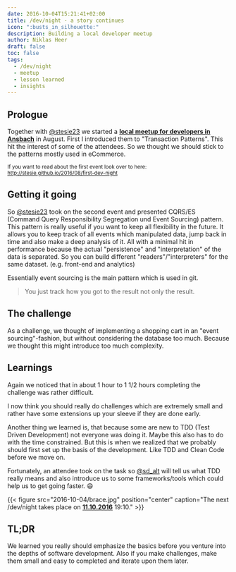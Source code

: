 ```yaml
---
date: 2016-10-04T15:21:41+02:00
title: /dev/night - a story continues
icon: ":busts_in_silhouette:"
description: Building a local developer meetup
author: Niklas Heer
draft: false
toc: false
tags:
  - /dev/night
  - meetup
  - lesson learned
  - insights
---
```


## Prologue

Together with [@stesie23](https://twitter.com/stesie23) we started a [**local meetup for developers in Ansbach**](https://dev-night.github.io/) in August. First I introduced them to "Transaction Patterns". This hit the interest of some of the attendees. So we thought we should stick to the patterns mostly used in eCommerce.

<small>If you want to read about the first event look over to here: http://stesie.github.io/2016/08/first-dev-night</small>

## Getting it going

So [@stesie23](https://twitter.com/stesie23) took on the second event and presented CQRS/ES (Command Query Responsibility Segregation und Event Sourcing) pattern. This pattern is really useful if you want to keep all flexibility in the future.
It allows you to keep track of all events which manipulated data, jump back in time and also make a deep analysis of it.
All with a minimal hit in performance because the actual "persistence" and "interpretation" of the data is separated. So you can build different "readers"/"interpreters" for the same dataset. (e.g. front-end and analytics)

Essentially event sourcing is the main pattern which is used in git.

> You just track how you got to the result not only the result.

## The challenge

As a challenge, we thought of implementing a shopping cart in an "event sourcing"-fashion, but without considering the database too much. Because we thought this might introduce too much complexity.

## Learnings

Again we noticed that in about 1 hour to 1 1/2 hours completing the challenge was rather difficult.

I now think you should really do challenges which are extremely small and rather have some extensions up your sleeve if they are done early.

Another thing we learned is, that because some are new to TDD (Test Driven Development) not everyone was doing it. Maybe this also has to do with the time constrained. But this is when we realized that we probably should first set up the basis of the development. Like TDD and Clean Code before we move on.

Fortunately, an attendee took on the task so [@sd_alt](https://twitter.com/sd_alt) will tell us what TDD really means and also introduce us to some frameworks/tools which could help us to get going faster. :smile:

{{< figure src="2016-10-04/brace.jpg" position="center" caption="The next /dev/night takes place on [__11.10.2016__](https://dev-night.github.io/) 19:10." >}}

## TL;DR

We learned you really should emphasize the basics before you venture into the depths of software development. Also if you make challenges, make them small and easy to completed and iterate upon them later.
